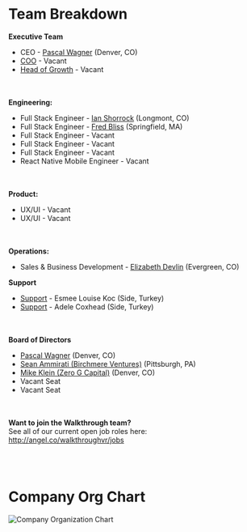 # Team Breakdown
**Executive Team**
- CEO - [Pascal Wagner](https://www.linkedin.com/in/pascalwagner/) (Denver, CO)
- [COO](https://github.com/WalkthroughVR/Handbook/blob/master/Roles/COO.md) - Vacant
- [Head of Growth](https://github.com/WalkthroughVR/Handbook/blob/master/Roles/VPofGrowth.md) - Vacant

<br><br>
**Engineering:**
- Full Stack Engineer - [Ian Shorrock](https://www.linkedin.com/in/ianshorrock/) (Longmont, CO)
- Full Stack Engineer - [Fred Bliss](https://www.linkedin.com/in/fredbliss/) (Springfield, MA)
- Full Stack Engineer - Vacant
- Full Stack Engineer - Vacant
- Full Stack Engineer - Vacant
- React Native Mobile Engineer - Vacant

<br><br>
**Product:**
- UX/UI - Vacant
- UX/UI - Vacant

<br><br>
**Operations:**
- Sales & Business Development - [Elizabeth Devlin](https://www.linkedin.com/in/eadevlin/) (Evergreen, CO)


**Support**
- [Support](https://github.com/WalkthroughVR/Handbook/blob/master/Roles/CustomerService.md) - Esmee Louise Koc (Side, Turkey)
- [Support](https://github.com/WalkthroughVR/Handbook/blob/master/Roles/CustomerService.md) - Adele Coxhead (Side, Turkey)

<br><br>
**Board of Directors**
- [Pascal Wagner](https://www.linkedin.com/in/pascalwagner/) (Denver, CO)
- [Sean Ammirati (Birchmere Ventures)](https://www.linkedin.com/in/seanammirati/) (Pittsburgh, PA)
- [Mike Klein (Zero G Capital)](https://www.linkedin.com/in/michael-klein-5506b31b/) (Denver, CO)
- Vacant Seat
- Vacant Seat



<br><br>
**Want to join the Walkthrough team?** <br>
See all of our current open job roles here:<br>
http://angel.co/walkthroughvr/jobs


<br><br>
# Company Org Chart
![Company Organization Chart](http://i67.tinypic.com/2l8zva1.png)



